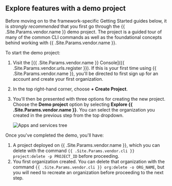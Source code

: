 ## Explore features with a demo project

Before moving on to the framework-specific Getting Started guides below, it is _strongly recommended_ that you first go through the {{ .Site.Params.vendor.name }} demo project. 
The project is a guided tour of many of the common CLI commands as well as the foundational concepts behind working with {{ .Site.Params.vendor.name }}.

To start the demo project:

1. Visit the [{{ .Site.Params.vendor.name }} Console]({{ .Site.Params.vendor.urls.register }}).
    If this is your first time using {{ .Site.Params.vendor.name }}, you'll be directed to first sign up for an account 
    and create your first organization.
1. In the top right-hand corner, choose **+ Create Project**.
1. You'll then be presented with three options for creating the new project. 
    Choose the **Demo project** option by selecting **Explore {{ .Site.Params.vendor.name }}**.
    You can select the organization you created in the previous step from the top dropdown.

    ![Apps and services tree](/images/create-project-choices.png "1.0")

Once you've completed the demo, you'll have:

1. A project deployed on {{ .Site.Params.vendor.name }}, which you can delete with the command `{{ .Site.Params.vendor.cli }} project:delete -p PROJECT_ID` before proceeding.
1. You first organization created. You can delete that organization with the command `{{ .Site.Params.vendor.cli }} org:delete -o ORG_NAME`, but you will need to recreate an organization before proceeding to the next step.
